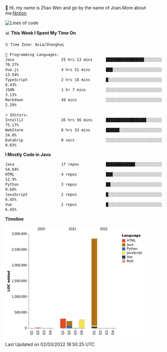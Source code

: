 :wave: Hi, my name is Zhao Wen and go by the name of Joan.More about me:[Notion](https://ybqdren.notion.site/ybqdren/Wen-Zhao-Java-03c1dd267cf5427c908cc5a01541717e)


<!--START_SECTION:waka-->
![Lines of code](https://img.shields.io/badge/From%20Hello%20World%20I%27ve%20Written-4%20Million%20lines%20of%20code-blue)

📊 **This Week I Spent My Time On** 

```text
⌚︎ Time Zone: Asia/Shanghai

💬 Programming Languages: 
Java                     25 hrs 13 mins      █████████████████░░░░░░░░   70.37% 
Vue.js                   4 hrs 51 mins       ███░░░░░░░░░░░░░░░░░░░░░░   13.54% 
TypeScript               2 hrs 18 mins       █░░░░░░░░░░░░░░░░░░░░░░░░   6.43% 
JSON                     1 hr 7 mins         ░░░░░░░░░░░░░░░░░░░░░░░░░   3.13% 
Markdown                 49 mins             ░░░░░░░░░░░░░░░░░░░░░░░░░   2.29%

🔥 Editors: 
IntelliJ                 26 hrs 56 mins      ██████████████████░░░░░░░   75.17% 
WebStorm                 8 hrs 53 mins       ██████░░░░░░░░░░░░░░░░░░░   24.8% 
DataGrip                 0 secs              ░░░░░░░░░░░░░░░░░░░░░░░░░   0.03%

```

**I Mostly Code in Java** 

```text
Java                     17 repos            █████████████░░░░░░░░░░░░   54.84% 
HTML                     4 repos             ███░░░░░░░░░░░░░░░░░░░░░░   12.9% 
Python                   3 repos             ██░░░░░░░░░░░░░░░░░░░░░░░   9.68% 
JavaScript               2 repos             █░░░░░░░░░░░░░░░░░░░░░░░░   6.45% 
Vue                      2 repos             █░░░░░░░░░░░░░░░░░░░░░░░░   6.45%

```


**Timeline**

![Chart not found](https://raw.githubusercontent.com/ybqdren/ybqdren/main/charts/bar_graph.png) 


 Last Updated on 02/03/2022 18:50:25 UTC
<!--END_SECTION:waka-->

